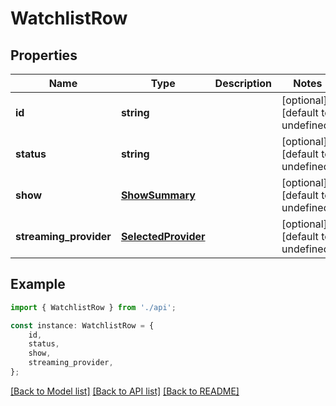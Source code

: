 # WatchlistRow


## Properties

Name | Type | Description | Notes
------------ | ------------- | ------------- | -------------
**id** | **string** |  | [optional] [default to undefined]
**status** | **string** |  | [optional] [default to undefined]
**show** | [**ShowSummary**](ShowSummary.md) |  | [optional] [default to undefined]
**streaming_provider** | [**SelectedProvider**](SelectedProvider.md) |  | [optional] [default to undefined]

## Example

```typescript
import { WatchlistRow } from './api';

const instance: WatchlistRow = {
    id,
    status,
    show,
    streaming_provider,
};
```

[[Back to Model list]](../README.md#documentation-for-models) [[Back to API list]](../README.md#documentation-for-api-endpoints) [[Back to README]](../README.md)
